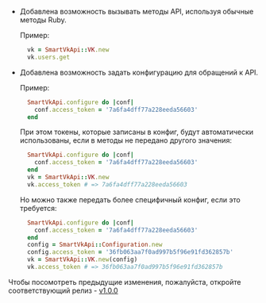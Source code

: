 * Добавлена возможность вызывать методы API, используя обычные методы Ruby.
  
  Пример:
  
  ```ruby
    vk = SmartVkApi::VK.new
    vk.users.get
  ```

* Добавлена возможность задать конфигурацию для обращений к API.

  Пример:

  ```ruby
    SmartVkApi.configure do |conf|
      conf.access_token = '7a6fa4dff77a228eeda56603'
    end
  ```

  При этом токены, которые записаны в конфиг, будут автоматически использованы, если в методы не передано другого значения:

  ```ruby
    SmartVkApi.configure do |conf|
      conf.access_token = '7a6fa4dff77a228eeda56603'
    end
    vk = SmartVkApi::VK.new
    vk.access_token # => 7a6fa4dff77a228eeda56603
  ```

  Но можно также передать более специфичный конфиг, если это требуется:

  ```ruby
    SmartVkApi.configure do |conf|
      conf.access_token = '7a6fa4dff77a228eeda56603'
    end
    config = SmartVkApi::Configuration.new
    config.access_token = '36fb063aa7f0ad997b5f96e91fd362857b'
    vk = SmartVkApi::VK.new(config)
    vk.access_token # => 36fb063aa7f0ad997b5f96e91fd362857b
  ```

Чтобы посомотреть предыдущие изменения, пожалуйста, откройте соответствующий релиз - [v1.0.0](https://github.com/kimrgrey/smart_vk_api/tree/v1.0.0)